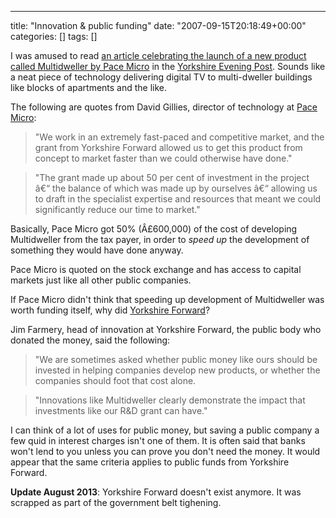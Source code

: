 ---
title: "Innovation &amp; public funding"
date: "2007-09-15T20:18:49+00:00"
categories: []
tags: []

I was amused to read <a href="http://www.yorkshireeveningpost.co.uk/business-news/Pace-speeds-along-with-helping.3202062.jp">an article celebrating the launch of a new product called Multidweller by Pace Micro</a> in the <a href="http://www.yorkshireeveningpost.co.uk/">Yorkshire Evening Post</a>. Sounds like a neat piece of technology delivering digital TV to multi-dweller buildings like blocks of apartments and the like.

The following are quotes from David Gillies, director of technology at <a href="http://www.pacemicro.com/">Pace Micro</a>:
<blockquote>"We work in an extremely fast-paced and competitive market,
and the grant from Yorkshire Forward allowed us to get this product from concept to market faster than we could otherwise have done."</blockquote>
<blockquote>"The grant made up about 50 per cent of investment in the project â€“ the balance of which was made up by ourselves â€“ allowing us to draft in the specialist expertise and resources that meant we could significantly reduce our time to market."</blockquote>
Basically, Pace Micro got 50% (Â£600,000) of the cost of developing Multidweller from the tax payer, in order to <em>speed up</em> the development of something they would have done anyway.

Pace Micro is quoted on the stock exchange and has access to capital markets just like all other public companies.

If Pace Micro didn't think that speeding up development of Multidweller was worth funding itself, why did <a href="http://www.yorkshire-forward.com/">Yorkshire Forward</a>?

Jim Farmery, head of innovation at Yorkshire Forward, the public body who donated the money, said the following:
<blockquote>"We are sometimes asked whether public money like ours should be invested in helping companies develop new products, or whether the companies should foot that cost alone.</blockquote>
<blockquote>"Innovations like Multidweller clearly demonstrate the impact that investments like our R&amp;D grant can have."</blockquote>
I can think of a lot of uses for public money, but saving a public company a few quid in interest charges isn't one of them. It is often said that banks won't lend to you unless you can prove you don't need the money. It would appear that the same criteria applies to public funds from Yorkshire Forward.

<strong>Update August 2013</strong>: Yorkshire Forward doesn't exist anymore. It was scrapped as part of the government belt tighening.
